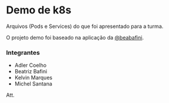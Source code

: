 # Demo de k8s

Arquivos (Pods e Services) do que foi apresentado para a turma.

O projeto demo foi baseado na aplicação da [@beabafini](https://github.com/beabafini).

### Integrantes

- Adler Coelho
- Beatriz Bafini
- Kelvin Marques
- Michel Santana

Att.

